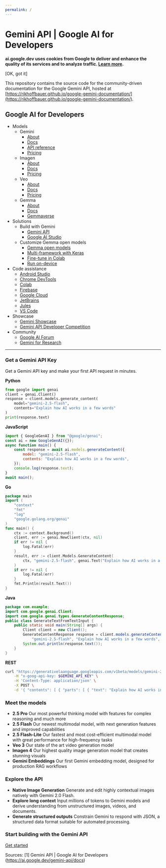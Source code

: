 ```yaml
---
permalink: /
---
```

# Gemini API | Google AI for Developers

**ai.google.dev uses cookies from Google to deliver and enhance the quality of its services and to analyze traffic. [Learn more](https://policies.google.com/technologies/cookies).**

[OK, got it]

This repository contains the source code for the community-driven documentation for the Google Gemini API, hosted at [https://rikhoffbauer.github.io/google-gemini-documentation/](https://rikhoffbauer.github.io/google-gemini-documentation/).

## Google AI for Developers

  * Models
    * Gemini
      * [About](https://ai.google.dev/gemini-api/docs/models/gemini)
      * [Docs](https://ai.google.dev/gemini-api/docs)
      * [API reference](https://ai.google.dev/api)
      * [Pricing](https://ai.google.dev/pricing)
    * Imagen
      * [About](https://ai.google.dev/docs/imagen)
      * [Docs](https://ai.google.dev/docs/imagen/overview)
      * [Pricing](https://ai.google.dev/pricing)
    * Veo
      * [About](https://ai.google.dev/docs/veo)
      * [Docs](https://ai.google.dev/docs/veo/overview)
      * [Pricing](https://ai.google.dev/pricing)
    * Gemma
      * [About](https://ai.google.dev/gemma)
      * [Docs](https://ai.google.dev/gemma/docs)
      * [Gemmaverse](https://ai.google.dev/gemma/docs/gemmaverse)
  * Solutions
    * Build with Gemini
      * [Gemini API](https://ai.google.dev/docs/gemini_api_overview)
      * [Google AI Studio](https://ai.google.dev/docs/ai_studio_overview)
    * Customize Gemma open models
      * [Gemma open models](https://ai.google.dev/gemma)
      * [Multi-framework with Keras](https://ai.google.dev/gemma/docs/keras_gemma)
      * [Fine-tune in Colab](https://ai.google.dev/gemma/docs/fine_tuning)
      * [Run on-device](https://ai.google.dev/edge)
  * Code assistance
    * [Android Studio](https://developer.android.com/studio/preview/gemini)
    * [Chrome DevTools](https://goo.gle/devtools-gemini)
    * [Colab](https://colab.research.google.com/)
    * [Firebase](https://firebase.google.com/docs/genkit)
    * [Google Cloud](https://cloud.google.com/docs/gemini/code-assist)
    * [JetBrains](https://plugins.jetbrains.com/plugin/22648-google-cloud-code)
    * [Jules](https://jules.ai/)
    * [VS Code](https://code.visualstudio.com/docs/editor/artificial-intelligence)
  * Showcase
    * [Gemini Showcase](https://ai.google.dev/showcase)
    * [Gemini API Developer Competition](https://aistudio.google.com/app/competition)
  * Community
    * [Google AI Forum](https://discuss.ai.google.dev/)
    * [Gemini for Research](https://deepmind.google/technologies/gemini/research/)

* * *

### Get a Gemini API Key

Get a Gemini API key and make your first API request in minutes.

**Python**
```python
from google import genai
client = genai.Client()
response = client.models.generate_content(
    model="gemini-2.5-flash",
    contents="Explain how AI works in a few words"
)
print(response.text)
```

**JavaScript**
```javascript
import { GoogleGenAI } from "@google/genai";
const ai = new GoogleGenAI({});
async function main() {
    const response = await ai.models.generateContent({
        model: "gemini-2.5-flash",
        contents: "Explain how AI works in a few words",
    });
    console.log(response.text);
}
await main();
```

**Go**
```go
package main
import (
    "context"
    "fmt"
    "log"
    "google.golang.org/genai"
)
func main() {
    ctx := context.Background()
    client, err := genai.NewClient(ctx, nil)
    if err != nil {
        log.Fatal(err)
    }
    result, err := client.Models.GenerateContent(
        ctx, "gemini-2.5-flash", genai.Text("Explain how AI works in a few words"), nil,
    )
    if err != nil {
        log.Fatal(err)
    }
    fmt.Println(result.Text())
}
```

**Java**
```java
package com.example;
import com.google.genai.Client;
import com.google.genai.types.GenerateContentResponse;
public class GenerateTextFromTextInput {
    public static void main(String[] args) {
        Client client = new Client();
        GenerateContentResponse response = client.models.generateContent(
            "gemini-2.5-flash", "Explain how AI works in a few words", null);
        System.out.println(response.text());
    }
}
```

**REST**
```bash
curl "https://generativelaanguage.googleapis.com/v1beta/models/gemini-2.5-flash:generateContent" \
    -H "x-goog-api-key: $GEMINI_API_KEY" \
    -H 'Content-Type: application/json' \
    -X POST \
    -d '{ "contents": [ { "parts": [ { "text": "Explain how AI works in a few words" } ] } ] }'
```

### Meet the models

  * **2.5 Pro**
Our most powerful thinking model with features for complex reasoning and much more
  * **2.5 Flash**
Our newest multimodal model, with next generation features and improved capabilities
  * **2.5 Flash-Lite**
Our fastest and most cost-efficient multimodal model with great performance for high-frequency tasks
  * **Veo 3**
Our state of the art video generation model
  * **Imagen 4**
Our highest quality image generation model that creates stunning visuals
  * **Gemini Embeddings**
Our first Gemini embedding model, designed for production RAG workflows

### Explore the API

  * **Native Image Generation**
Generate and edit highly contextual images natively with Gemini 2.0 Flash.
  * **Explore long context**
Input millions of tokens to Gemini models and derive understanding from unstructured images, videos, and documents.
  * **Generate structured outputs**
Constrain Gemini to respond with JSON, a structured data format suitable for automated processing.

### Start building with the Gemini API

[Get started](https://ai.google.dev/gemini-api/docs/get-started/tutorial?lang=python)

Sources:
[1] Gemini API | Google AI for Developers (https://ai.google.dev/gemini-api/docs)